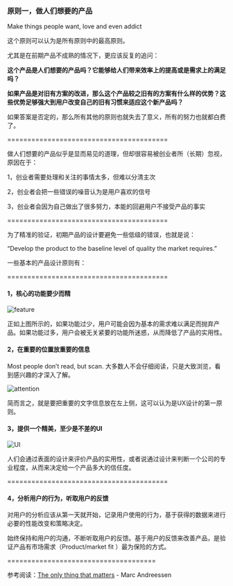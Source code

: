 ### 原则一，做人们想要的产品

Make things people want, love and even addict

这个原则可以认为是所有原则中的最高原则。

尤其是在前期产品不成熟的情况下，更应该反复的追问：

**这个产品是人们想要的产品吗？它能够给人们带来效率上的提高或是需求上的满足吗？**

**如果产品是对旧有方案的改进，那么这个产品较之旧有的方案有什么样的优势？这些优势足够强大到用户改变自己的旧有习惯来适应这个新产品吗？**

如果答案是否定的，那么所有其他的原则也就失去了意义，所有的努力也就都白费了。

========================================

做人们想要的产品似乎是显而易见的道理，但却很容易被创业者所（长期）忽视，原因在于：

1，创业者需要处理和关注的事情太多，但难以分清主次

2，创业者会把一些错误的噪音认为是用户喜欢的信号

3，创业者会因为自己做出了很多努力，本能的回避用户不接受产品的事实

========================================

为了精准的验证，初期产品的设计要避免一些低级的错误，也就是说：

“Develop the product to the baseline level of quality the market requires.”

一些基本的产品设计原则有：

========================================

#### 1，核心的功能要少而精

![feature](http://i.imgur.com/AVFiKnd.jpg?1 "feature curve")

正如上图所示的，如果功能过少，用户可能会因为基本的需求难以满足而抛弃产品。如果功能过多，用户会被无关紧要的功能所迷惑，从而降低了产品的实用性。

#### 2，在重要的位置放重要的信息

Most people don’t read, but scan. 大多数人不会仔细阅读，只是大致浏览，看到感兴趣的才深入了解。

![attention](http://i.imgur.com/fSUXs86.jpg?1 "Attention")

简而言之，就是要把重要的文字信息放在左上侧，这可以认为是UX设计的第一原则。

#### 3，提供一个精美，至少是不差的UI

![UI](http://i.imgur.com/1nE3g9c.png?1 "UI")

人们会通过表面的设计来评价产品的实用性，或者说通过设计来判断一个公司的专业程度，从而来决定给一个产品多大的信任度。

========================================

#### 4，分析用户的行为，听取用户的反馈

对用户的分析应该从第一天就开始，记录用户使用的行为，基于获得的数据来进行必要的性能改变和策略决定。

始终保持和用户的沟通，不断听取用户的反馈。基于用户的反馈来改善产品，是验证产品有市场需求（Product/market fit ）最为保险的方式。

=====================================

参考阅读：[The only thing that matters](http://pmarchive.com/guide_to_startups_part4.html) -  Marc Andreessen
